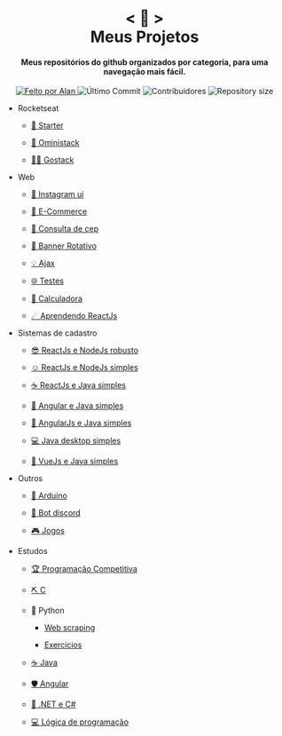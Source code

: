 <h1 align="center">
    < 📖 > <br>
    Meus Projetos
</h1>
  
<h4 align="center">
  Meus repositórios do github organizados por categoria, para uma navegação mais fácil.
</h4>

<p align="center">
  <a href="https://github.com/nerd0000">
    <img alt="Feito por Alan" src="https://img.shields.io/badge/made%20by-Alan-8743CC">
  </a>

  <img alt="Último Commit" src="https://img.shields.io/github/last-commit/Nerd0000/Meus-Projetos">

  <img alt="Contribuidores" src="https://img.shields.io/github/contributors/Nerd0000/Meus-Projetos">
  
  <img alt="Repository size" src="https://img.shields.io/github/repo-size/Nerd0000/Meus-Projetos.svg">
</p>

- Rocketseat

    - [🎒 Starter](https://github.com/Nerd0000/Starter)
    
    - [🚀 Oministack](./src/omni.md)
    
    - [👨‍🎓 Gostack](https://github.com/Nerd0000/go-stack)

- Web

    - [📱 Instagram ui](https://github.com/Nerd0000/instagram-ui)
    
    - [💱 E-Commerce](https://github.com/Nerd0000/E-Commerce)
    
    - [🔎 Consulta de cep](https://github.com/Nerd0000/Consulta-de-Cep)
    
    - [🎨 Banner Rotativo](https://github.com/Nerd0000/banner-rotativo)
    
    - [💡 Ajax](https://github.com/Nerd0000/Ajax)
    
    - [🌐 Testes](https://github.com/Nerd0000/Web)
    
    - [🔢 Calculadora](https://github.com/Nerd0000/Calculadora-ReactJs)
    
    - [☄ Aprendendo ReactJs](https://github.com/Nerd0000/Aprendendo-ReactJs)

- Sistemas de cadastro

    - [😎 ReactJs e NodeJs robusto](https://github.com/Nerd0000/Cadastro-robusto)
    
    - [☺ ReactJs e NodeJs simples](https://github.com/Nerd0000/Cadastro-simples)
    
    - [☕ ReactJs e Java simples](https://github.com/Nerd0000/Cadastro-backend-em-java)
    
    - [👶 Angular e Java simples](https://github.com/Nerd0000/Angular-e-Java)
    
    - [👴 AngularJs e Java simples](https://github.com/Nerd0000/Cadastro-frontend-em-angularjs)
    
    - [💻 Java desktop simples](https://github.com/Nerd0000/Sistema-de-cadastro-desktop-em-Java)
    
    - [🐲 VueJs e Java simples](https://github.com/Nerd0000/Cadastro-em-Vue)

- Outros

    - [🔩 Arduino](https://www.tinkercad.com/users/7kbRcmKM7hu-nerd0000?category=circuits&sort=likes&view_mode=default)
    
    - [🐀 Bot discord](https://github.com/Nerd0000/Player-discord-bot)
    
    - [🎮 Jogos](https://github.com/Nerd0000/Desenvolvimento-de-jogos)

- Estudos

    - [🏆 Programação Competitiva](https://github.com/Nerd0000/programacao-competitiva)
    
    - [⛏ C](https://github.com/Nerd0000/Estudos-em-C)
    
    - 🐍 Python
    
        - [Web scraping](https://github.com/Nerd0000/webscrap-com-python)
        
        - [Exercicios](https://github.com/Nerd0000/Aprendendo-python)
        
    - [☕ Java](./src/java.md)
    
    - [🛡️ Angular](https://github.com/Nerd0000/Listagem-cursos)
    
    - [🔮 .NET e C#](https://github.com/Nerd0000/Estudando-.Net-e-CS)
    
    - [💻 Lógica de programação](https://github.com/Nerd0000/Logica-com-Portugol)
